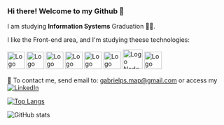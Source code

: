 ### Hi there! Welcome to my Github 👋

I am studying **Information Systems** Graduation 👨‍💻.

I like the Front-end area, and I'm studying theese technologies:

<img alt="Logo GitHub" src="https://www.freeiconspng.com/uploads/github-logo-icon-30.png" height="40"/> <img alt="Logo Markdown" src="https://cdn.iconscout.com/icon/free/png-256/markdown-2-458334.png" height="40"/> <img alt="Logo HTML" src="https://www.w3.org/html/logo/downloads/HTML5_Logo_128.png" height="40"/> <img alt="Logo CSS" src="https://cdn.iconscout.com/icon/free/png-256/css3-10-1175238.png" height="40"/> <img alt="Logo Javascript" src="https://cdn.iconscout.com/icon/free/png-256/javascript-2752148-2284965.png" height="40"/>  <img alt="Logo Powershell" src="https://cdn.iconscout.com/icon/free/png-256/powershell-2-569189.png" height="40"/>  <img alt="Logo Node" src="https://nodejs.org/static/images/logo-hexagon-card.png" height="45"/> <img alt="Logo Postman" src="https://www.svgrepo.com/show/354202/postman-icon.svg" height="40"/>

📧 To contact me, send email to: gabrielps.map@gmail.com or access my  <a href="https://www.linkedin.com/in/gabriel-pavanin-de-souza-976357113"><img alt="LinkedIn" src="https://img.shields.io/badge/LinkedIn-0077B5?style=for-the-badge&logo=linkedin&logoColor=white"/></a>

[![Top Langs](https://github-readme-stats.vercel.app/api/top-langs/?username=Pavanin92)](https://github.com/anuraghazra/github-readme-stats)

![GitHub stats](https://github-readme-stats.vercel.app/api?username=Pavanin92&show_icons=true&theme=dracula)  
